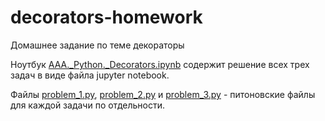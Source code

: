 # decorators-homework
Домашнее задание по теме декораторы

Ноутбук [AAA._Python._Decorators.ipynb](AAA._Python._Decorators.ipynb) содержит решение всех трех задач в виде файла jupyter notebook.

Файлы [problem_1.py](problem_1.py), [problem_2.py](problem_2.py) и [problem_3.py](problem_3.py) - питоновские файлы для каждой задачи по отдельности.
